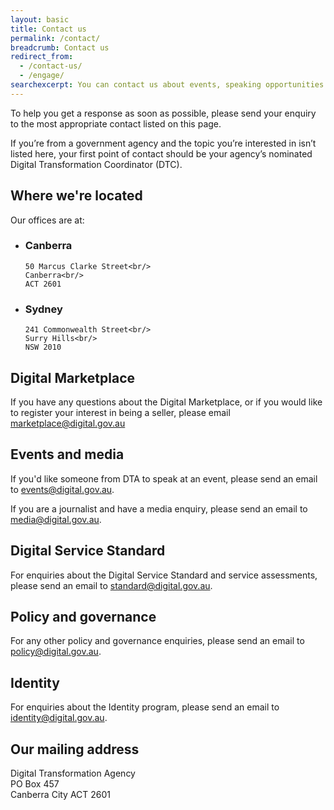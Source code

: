 ```yaml
---
layout: basic
title: Contact us
permalink: /contact/
breadcrumb: Contact us
redirect_from:
  - /contact-us/
  - /engage/
searchexcerpt: You can contact us about events, speaking opportunities or send requests directly to one of our teams.
---
```


To help you get a response as soon as possible, please send your enquiry to the most appropriate contact listed on this page.

<p class="callout">
If you’re from a government agency and the topic you’re interested in isn’t listed here, your first point of contact should be your agency’s nominated Digital Transformation Coordinator (DTC).
</p>


## Where we're located

Our offices are at:

<ul class="address-grid">
  <li>
    <h3>Canberra</h3>

    50 Marcus Clarke Street<br/>
    Canberra<br/>
    ACT 2601
  </li>
  <li>
    <h3>Sydney</h3>

    241 Commonwealth Street<br/>
    Surry Hills<br/>
    NSW 2010
  </li>
</ul>


## Digital Marketplace

If you have any questions about the Digital Marketplace, or if you would like to register your interest in being a seller, please email [marketplace@digital.gov.au](mailto:marketplace@digital.gov.au)

## Events and media

If you'd like someone from DTA to speak at an event, please send an email to [events@digital.gov.au](mailto:events@digital.gov.au).

If you are a journalist and have a media enquiry, please send an email to [media@digital.gov.au](mailto:media@digital.gov.au).


## Digital Service Standard

For enquiries about the Digital Service Standard and service assessments, please send an email to [standard@digital.gov.au](mailto:standard@digital.gov.au).


## Policy and governance

For any other policy and governance enquiries, please send an email to [policy@digital.gov.au](mailto:policy@digital.gov.au).


## Identity

For enquiries about the Identity program, please send an email to [identity@digital.gov.au](mailto:identity@digital.gov.au).


## Our mailing address

Digital Transformation Agency<br/>
PO Box 457<br/>
Canberra City ACT 2601

